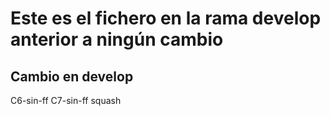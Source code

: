 # Este es el fichero en la rama develop anterior a ningún cambio
## Cambio en develop
C6-sin-ff
C7-sin-ff
squash
